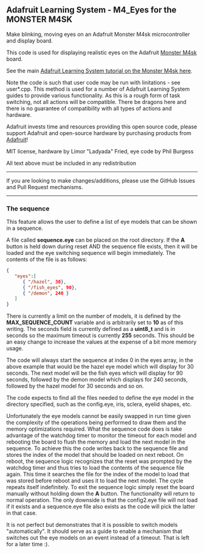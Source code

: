## Adafruit Learning System - M4_Eyes for the MONSTER M4SK

Make blinking, moving eyes on an Adafruit Monster M4sk microcontroller and display board.

This code is used for displaying realistic eyes on the Adafruit [Monster M4sk](https://www.adafruit.com/product/4343) board.

See the main [Adafruit Learning System tutorial on the Monster M4sk here](https://learn.adafruit.com/adafruit-monster-m4sk-eyes/overview).

Note the code is such that user code may be run with linitations - see user*.cpp. This method is used for a number of Adafruit Learning System guides to provide various functionality. As this is a rough form of task switching, not all actions will be compatible. There be dragons here and there is no guarantee of compatibility with all types of actions and hardware.

Adafruit invests time and resources providing this open source code,
please support Adafruit and open-source hardware by purchasing
products from [Adafruit](https://www.adafruit.com)!
 
MIT license, hardware by Limor "Ladyada" Fried, eye code by Phil Burgess

All text above must be included in any redistribution

-----------------------
If you are looking to make changes/additions, please use the GitHub Issues and Pull Request mechanisms.

-----------------------
### The sequence
This feature allows the user to define a list of eye models that can be shown in a sequence.

A file called **sequence.eye** can be placed on the root directory. If the **A** button is held down during reset AND the
sequence file exists, then it will be loaded and the eye switching sequence will begin immediately. The contents of the file is as follows:

```JSON
{  
   "eyes":[  
      { "/hazel", 30},  
      { "/fish_eyes", 90},  
      { "/demon", 240 }  
   ]  
}  

```

There is currently a limit on the number of models, it is defined by the **MAX_SEQUENCE_COUNT** variable and is arbitrarily set to **10** as of this writing. The seconds field is currently defined as a **uint8_t** and is in seconds so the maximum timeout is currently **255** seconds. This should be an easy change to increase the values at the expense of a bit more memory usage.

The code will always start the sequence at index 0 in the eyes array, in the above example that would be the hazel eye model which will display for 30 seconds. The next model will be the fish eyes which will display for 90 seconds, followed by the demon model which displays for 240 seconds, followed by the hazel model for 30 seconds and so on.

The code expects to find all the files needed to define the eye model in the directory specified, such as the config.eye, iris, sclera, eyelid shapes, etc.

Unfortunately the eye models cannot be easily swapped in run time given the complexity of the operations being performed to draw them and the memory optimizations required. What the sequence code does is take advantage of the watchdog timer to monitor the timeout for each model and rebooting the board to flush the memory and load the next model in the sequence. To achieve this the code writes back to the sequence file and stores the index of the model that should be loaded on next reboot. On reboot, the sequence logic recognizes that the reset was prompted by the watchdog timer and thus tries to load the contents of the sequence file again. This time it searches the file for the index of the model to load that was stored before reboot and uses it to load the next model. The cycle repeats itself indefinitely. To exit the sequence logic simply reset the board manually without holding down the **A** button. The functionality will return to normal operation. The only downside is that the config2.eye file will not load if it exists and a sequence.eye file also exists as the code will pick the latter in that case.

It is not perfect but demonstrates that it is possible to switch models "automatically". It should serve as a guide to enable a mechanism that switches out the eye models on an event instead of a timeout. That is left for a later time :).
